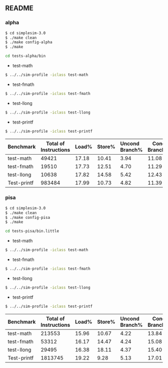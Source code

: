 ## README

### alpha

```bash
$ cd simplesim-3.0
$ ./make clean
$ ./make config-alpha
$ ./make

cd tests-alpha/bin
```

- test-math

```bash
$ ../../sim-profile -iclass test-math
```

  

- test-fmath

```bash
$ ../../sim-profile -iclass test-fmath
```

- test-llong

```bash
$ ../../sim-profile -iclass test-llong
```

- test-printf

```bash
$ ../../sim-profile -iclass test-printf
```


| Benchmark   | Total of Instructions | Load% | Store% | Uncond Branch% | Cond Branch% | Integer Computation% | Floating pt Computation% | trap |
| ----------- | --------------------- | ----- | ------ | :------------- | ------------ | -------------------- | ------------------------ | ---- |
| test-math   | 49421                 | 17.18 | 10.41  | 3.94           | 11.08        | 55.35                | 1.88                     | 0.16 |
| test-fmath  | 19510                 | 17.73 | 12.51  | 4.70           | 11.29        | 53.18                | 0.43                     | 0.16 |
| test-llong  | 10638                 | 17.82 | 14.58  | 5.42           | 12.43        | 49.46                | 0.10                     | 0.19 |
| Test-printf | 983484                | 17.99 | 10.73  | 4.82           | 11.39        | 54.84                | 0.09                     | 0.13 |

### pisa

```bash
$ cd simplesim-3.0
$ ./make clean
$ ./make config-pisa
$ ./make

cd tests-pisa/bin.little
```

- test-math

```bash
$ ../../sim-profile -iclass test-math
```

  

- test-fmath

```bash
$ ../../sim-profile -iclass test-fmath
```

- test-llong

```bash
$ ../../sim-profile -iclass test-llong
```

- test-printf

```bash
$ ../../sim-profile -iclass test-printf
```


| Benchmark   | Total of Instructions | Load% | Store% | Uncond Branch% | Cond Branch% | Integer Computation% | Floating pt Computation% | trap |
| ----------- | --------------------- | ----- | ------ | :------------- | ------------ | -------------------- | ------------------------ | ---- |
| test-math   | 213553                | 15.96 | 10.67  | 4.22           | 13.84        | 54.42                | 0.88                     | 0.01 |
| test-fmath  | 53312                 | 16.17 | 14.47  | 4.24           | 15.08        | 49.90                | 0.11                     | 0.03 |
| test-llong  | 29495                 | 16.38 | 18.11  | 4.37           | 15.40        | 45.70                | 0.00                     | 0.04 |
| Test-printf | 1813745               | 19.22 | 9.28   | 5.13           | 17.01        | 49.33                | 0.01                     | 0.01 |
